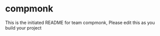 # compmonk
This is the initiated README for team compmonk, Please edit this as you build your project
